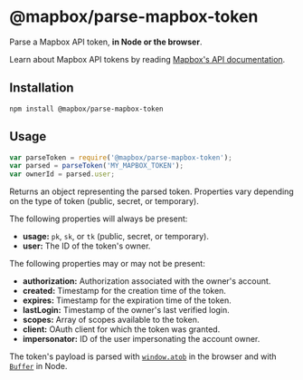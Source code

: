 # @mapbox/parse-mapbox-token

Parse a Mapbox API token, **in Node or the browser**.

Learn about Mapbox API tokens by reading [Mapbox's API documentation](https://www.mapbox.com/api-documentation/#tokens).

## Installation

```
npm install @mapbox/parse-mapbox-token
```

## Usage

```js
var parseToken = require('@mapbox/parse-mapbox-token');
var parsed = parseToken('MY_MAPBOX_TOKEN');
var ownerId = parsed.user;
```

Returns an object representing the parsed token.
Properties vary depending on the type of token (public, secret, or temporary).

The following properties will always be present:

- **usage:** `pk`, `sk`, or `tk` (public, secret, or temporary).
- **user:** The ID of the token's owner.

The following properties may or may not be present:

- **authorization:** Authorization associated with the owner's account.
- **created:** Timestamp for the creation time of the token.
- **expires:** Timestamp for the expiration time of the token.
- **lastLogin:** Timestamp of the owner's last verified login.
- **scopes:** Array of scopes available to the token.
- **client:** OAuth client for which the token was granted.
- **impersonator:** ID of the user impersonating the account owner.

The token's payload is parsed with [`window.atob`](https://developer.mozilla.org/en-US/docs/Web/API/WindowOrWorkerGlobalScope/atob) in the browser and with [`Buffer`](https://nodejs.org/api/buffer.html) in Node.